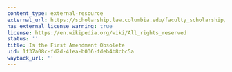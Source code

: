 ```yaml
---
content_type: external-resource
external_url: https://scholarship.law.columbia.edu/faculty_scholarship/2079/?utm_source=scholarship.law.columbia.edu%2Ffaculty_scholarship%2F2079&utm_medium=PDF&utm_campaign=PDFCoverPages
has_external_license_warning: true
license: https://en.wikipedia.org/wiki/All_rights_reserved
status: ''
title: Is the First Amendment Obsolete
uid: 1f37a08c-fd2d-41ea-b036-fdeb4b8cbc5a
wayback_url: ''
---
```

